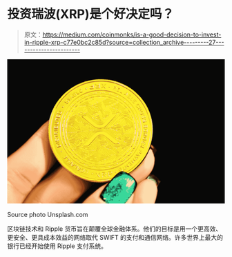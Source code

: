 # 投资瑞波(XRP)是个好决定吗？

> 原文：<https://medium.com/coinmonks/is-a-good-decision-to-invest-in-ripple-xrp-c77e0bc2c85d?source=collection_archive---------27----------------------->

![](img/38500856ff423dc7e2e22084a63f8232.png)

Source photo Unsplash.com

区块链技术和 Ripple 货币旨在颠覆全球金融体系。他们的目标是用一个更高效、更安全、更具成本效益的网络取代 SWIFT 的支付和通信网络。许多世界上最大的银行已经开始使用 Ripple 支付系统。